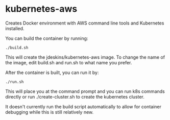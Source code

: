 # kubernetes-aws

Creates Docker environment with AWS command line tools and Kubernetes installed.

You can build the container by running:

```
./build.sh
```

This will create the jdeskins/kubernetes-aws image.  To change the name of the image, edit build.sh and run.sh
to what name you prefer.

After the container is built, you can run it by:

```
./run.sh
```

This will place you at the command prompt and you can run k8s commands directly 
or run ./create-cluster.sh to create the kubernetes cluster.

It doesn't currently run the build script automatically to allow for container debugging while this is still
relatively new.